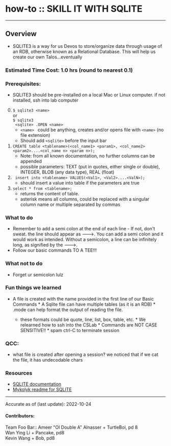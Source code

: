 # how-to :: SKILL IT WITH SQLITE
---
## Overview
* SQLITE3 is a way for us Devos to store/organize data through usage of an RDB, otherwise known as a Relational Database. This will help us create our own Talos...eventually 
### Estimated Time Cost: 1.0 hrs (round to nearest 0.1)

### Prerequisites:

- SQLITE3 should be pre-installed on a local Mac or Linux computer. if not installed, ssh into lab computer

 0. ```$ sqlite3 <name>```  
 or  
  ``` $ sqlite3 ```  
``` <sqlite> .OPEN <name>```
    - ```<name> ``` could be anything, creates and/or opens file with ```<name>``` (no file extension)
    - Should add ```<sqlite>``` before the input bar
 1. ```CREATE table <tablename>(<col_name1> <param1>, <col_name2> <param2>....<col_name n> <param n>);```
    - Note: from all known documentation, no further columns can be appended
    - possible parameters: TEXT (put in quotes, either single or double), INTEGER, BLOB (any data type), REAL (float)
 2. ``` insert into <tablename> VALUES(<Val1>, <Val2>....<ValN>);```
    - should insert a value into table if the parameters are true
 3. ```select * from <tablename>;```
    - returns the content of table.
    - asterisk means all columns, could be replaced with a singular column name or multiple separated by commas
    
### What to do
  * Remember to add a semi colon at the end of each line
        - If not, don't sweat. the line should appear as --->. You can add a semi colon and it would work as intended. Without a semicolon, a line can be infinitely long, as signified by the --->.
  * Follow our basic commands TO A TEE!!!

### What not to do
  * Forget ur semicolon lulz

### Fun things we learned
   * A file is created with the name provided in the first line of our Basic Commands
    * A Sqlite file can have multiple tables (as it is an RDB)
    * .mode <format> can help format the output of reading the file.
      - these formats could be quote, line, list, box, table, etc.
    * We relearned how to ssh into the CSLab
    * Commands are NOT CASE SENSITIVE!!
    * spam ctrl-C to terminate session

### QCC:
  * what file is created after opening a session? we noticed that if we cat the file, it has undecodable chars
### Resources
* [SQLITE documentation](https://www.sqlite.org/cli.html)
* [Mykolyk readme for SQLITE](https://github.com/stuy-softdev/notes-and-code/blob/main/smpl/k17-18sqlite/readme.md)

---

Accurate as of (last update): 2022-10-24

#### Contributors:  
Team Foo Bar::
Ameer "Ol Double A" Alnasser + TurtleBoi, pd 8   
Wan Ying Li + Pancake, pd8    
Kevin Wang + Bob, pd8   
